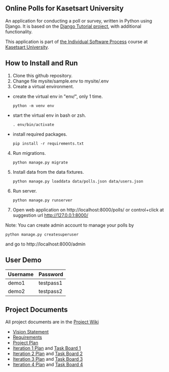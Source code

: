 ## Online Polls for Kasetsart University

An application for conducting a poll or survey, written in Python using Django. It is based on the [Django Tutorial project](https://docs.djangoproject.com/en/4.1/intro/tutorial01/), with additional functionality.

This application is part of [the Individual Software Process](https://cpske.github.io/ISP/) course at [Kasetsart University](https://ku.ac.th).

## How to Install and Run

1. Clone this github repository.
2. Change file mysite/sample.env to mysite/.env
3. Create a virtual environment.
* create the virtual env in "env/", only 1 time.
    ```
    python -m venv env
    ```
* start the virtual env in bash or zsh.
    ```
    . env/bin/activate
    ```
* install required packages.
    ```
    pip install -r requirements.txt
    ```

4. Run migrations.
    ```
    python manage.py migrate
    ```

5. Install data from the data fixtures.
    ```
    python manage.py loaddata data/polls.json data/users.json
    ```

6. Run server.
    ```
    python manage.py runserver
    ```

7. Open web application on
http://localhost:8000/polls/ or control+click at suggestion url http://127.0.0.1:8000/

Note: You can create admin account to manage your polls by
```
python manage.py createsuperuser
```
and go to http://localhost:8000/admin

## User Demo

| Username  | Password  |
|-----------|-----------|
|   demo1   | testpass1 |
|   demo2   | testpass2 |

## Project Documents

All project documents are in the [Project Wiki](https://github.com/inwpolol/ku-polls/wiki)

* [Vision Statement](https://github.com/inwpolol/ku-polls/wiki/Vision-Statement)
* [Requirements](https://github.com/inwpolol/ku-polls/wiki/Requirements)
* [Project Plan](https://github.com/inwpolol/ku-polls/wiki/Development-Plan)
* [Iteration 1 Plan](https://github.com/inwpolol/ku-polls/wiki/Iteration-1-Plan) and [Task Board 1](https://github.com/users/inwpolol/projects/2/views/1?filterQuery=iteration%3A1)
* [Iteration 2 Plan](https://github.com/inwpolol/ku-polls/wiki/Iteration-2-Plan) and [Task Board 2](https://github.com/users/inwpolol/projects/2/views/3?filterQuery=iteration%3A2)
* [Iteration 3 Plan](https://github.com/inwpolol/ku-polls/wiki/Iteration-3-Plan) and [Task Board 3](https://github.com/users/inwpolol/projects/2/views/5?filterQuery=iteration%3A3+&layout=board)
* [Iteration 4 Plan](https://github.com/inwpolol/ku-polls/wiki/Iteration-3-Plan) and [Task Board 4](https://github.com/users/inwpolol/projects/2/views/6?layout=board&filterQuery=iteration%3A4)